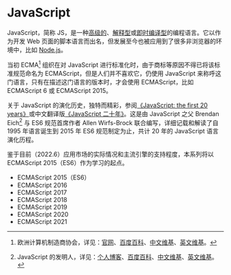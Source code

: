 # JavaScript

JavaScript，简称 JS，是一种[高级的](../术语表/高级语言.md)、[解释型](../术语表/解释型语言.md)或[即时编译型](../术语表/即时编译型语言.md)的编程语言。它以作为开发 Web 页面的脚本语言而出名，但发展至今也被应用到了很多非浏览器的环境中，比如 [Node.js](../Node.js)。

当初 ECMA[^ecma] 组织在对 JavaScript 进行标准化时，由于商标等原因不得已将该标准规范命名为 ECMAScript，但是人们并不喜欢它，仍使用 JavaScript 来称呼这门语言，只有在描述这门语言的版本时，才会使用 ECMAScript，比如 ECMAScript 6 或 ECMAScript 2015。

关于 JavaScript 的演化历史，独特而精彩，参阅[《JavaScript: the first 20 years》](https://dl.acm.org/doi/10.1145/3386327)或中文翻译版[《JavaScript 二十年》](https://cn.history.js.org/)。这是由 JavaScript 之父 Brendan Eich[^brendaneich] 与 ES6 规范首席作者 Allen Wirfs-Brock 联合编写，详细记载和解读了自 1995 年语言诞生到 2015 年 ES6 规范制定为止，共计 20 年的 JavaScript 语言演化历程。

鉴于目前（2022.6）应用市场的实际情况和主流引擎的支持程度，本系列将以 ECMAScript 2015（ES6）作为学习的起点。

- ECMAScript 2015（ES6）
- ECMAScript 2016
- ECMAScript 2017
- ECMAScript 2018
- ECMAScript 2019
- ECMAScript 2020
- ECMAScript 2021

[^ecma]: 欧洲计算机制造商协会，详见：[官网](https://www.ecma-international.org/)、[百度百科](https://baike.baidu.com/item/%E6%AC%A7%E6%B4%B2%E8%AE%A1%E7%AE%97%E6%9C%BA%E5%88%B6%E9%80%A0%E5%95%86%E5%8D%8F%E4%BC%9A?fromtitle=ECMA&fromid=1499618)、[中文维基](https://zh.wikipedia.org/wiki/Ecma%E5%9B%BD%E9%99%85)、[英文维基](https://en.wikipedia.org/wiki/Ecma_International)。
[^brendaneich]: JavaScript 的发明人，详见：[个人博客](https://brendaneich.com/)、[百度百科](https://baike.baidu.com/item/%E5%B8%83%E5%85%B0%E7%99%BB%C2%B7%E8%89%BE%E5%A5%87?fromtitle=Brendan+Eich&fromid=561441)、[中文维基](https://zh.wikipedia.org/wiki/%E5%B8%83%E8%98%AD%E7%99%BB%C2%B7%E8%89%BE%E5%85%8B)、[英文维基](https://en.wikipedia.org/wiki/Brendan_Eich)。
